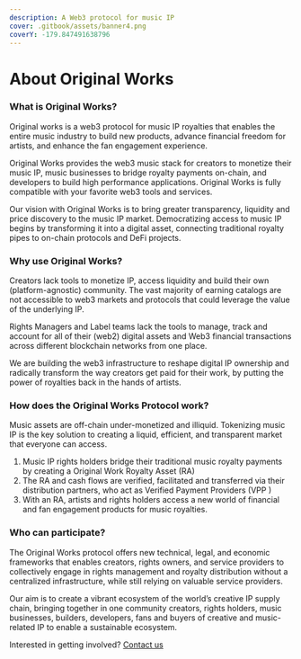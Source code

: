 ```yaml
---
description: A Web3 protocol for music IP
cover: .gitbook/assets/banner4.png
coverY: -179.847491638796
---
```


# About Original Works

### What is Original Works?

Original works is a web3 protocol for music IP royalties that enables the entire music industry to build new products, advance financial freedom for artists, and enhance the fan engagement experience.

Original Works provides the web3 music stack for creators to monetize their music IP, music businesses to bridge royalty payments on-chain, and developers to build high performance applications. Original Works is fully compatible with your favorite web3 tools and services.

Our vision with Original Works is to bring greater transparency, liquidity and price discovery to the music IP market. Democratizing access to music IP begins by transforming it into a digital asset, connecting traditional royalty pipes to on-chain protocols and DeFi projects.

### Why use Original Works?

Creators lack tools to monetize IP, access liquidity and build their own (platform-agnostic) community. The vast majority of earning catalogs are not accessible to web3 markets and protocols that could leverage the value of the underlying IP.

Rights Managers and Label teams lack the tools to manage, track and account for all of their (web2) digital assets and Web3 financial transactions across different blockchain networks from one place.

We are building the web3 infrastructure to reshape digital IP ownership and radically transform the way creators get paid for their work, by putting the power of royalties back in the hands of artists.

### How does the Original Works Protocol work?

Music assets are off-chain under-monetized and illiquid. Tokenizing music IP is the key solution to creating a liquid, efficient, and transparent market that everyone can access.

1. Music IP rights holders bridge their traditional music royalty payments by creating a Original Work Royalty Asset (RA)&#x20;
2. The RA and cash flows are verified, facilitated and transferred via their distribution partners, who act as Verified Payment Providers (VPP )&#x20;
3. With an RA, artists and rights holders access a new world of financial and fan engagement products for music royalties.

### Who can participate?

The Original Works protocol offers new technical, legal, and economic frameworks that enables creators, rights owners, and service providers to collectively engage in rights management and royalty distribution without a centralized infrastructure, while still relying on valuable service providers.&#x20;

Our aim is to create a vibrant ecosystem of the world’s creative IP supply chain, bringing together in one community creators, rights holders, music businesses, builders, developers, fans and buyers of creative and music-related IP to enable a sustainable ecosystem.

Interested in getting involved? [Contact us](introduction/our-community.md)



